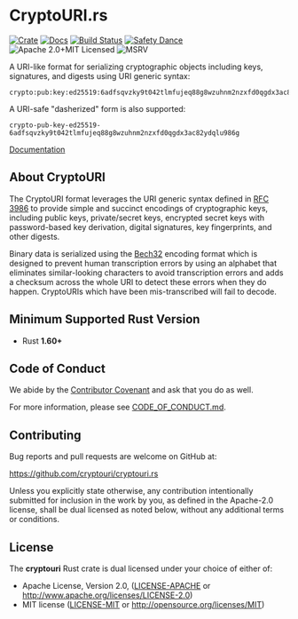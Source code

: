 # CryptoURI.rs

[![Crate][crate-image]][crate-link]
[![Docs][docs-image]][docs-link]
[![Build Status][build-image]][build-link]
[![Safety Dance][safety-image]][safety-link]
![Apache 2.0+MIT Licensed][license-image]
![MSRV][msrv-image]

A URI-like format for serializing cryptographic objects including keys,
signatures, and digests using URI generic syntax:

```
crypto:pub:key:ed25519:6adfsqvzky9t042tlmfujeq88g8wzuhnm2nzxfd0qgdx3ac82ydqf03cvv
```

A URI-safe "dasherized" form is also supported:

```
crypto-pub-key-ed25519-6adfsqvzky9t042tlmfujeq88g8wzuhnm2nzxfd0qgdx3ac82ydqlu986g
```

[Documentation][docs-link]

## About CryptoURI

The CryptoURI format leverages the URI generic syntax defined in [RFC 3986] to
provide simple and succinct encodings of cryptographic keys, including public
keys, private/secret keys, encrypted secret keys with password-based key
derivation, digital signatures, key fingerprints, and other digests.

Binary data is serialized using the [Bech32] encoding format which is designed
to prevent human transcription errors by using an alphabet that eliminates
similar-looking characters to avoid transcription errors and adds a checksum
across the whole URI to detect these errors when they do happen.
CryptoURIs which have been mis-transcribed will fail to decode.

## Minimum Supported Rust Version

- Rust **1.60+**

## Code of Conduct

We abide by the [Contributor Covenant][cc] and ask that you do as well.

For more information, please see [CODE_OF_CONDUCT.md].

## Contributing

Bug reports and pull requests are welcome on GitHub at:

<https://github.com/cryptouri/cryptouri.rs>

Unless you explicitly state otherwise, any contribution intentionally
submitted for inclusion in the work by you, as defined in the Apache-2.0
license, shall be dual licensed as noted below, without any additional terms or
conditions.

## License

The **cryptouri** Rust crate is dual licensed under your choice of either of:

- Apache License, Version 2.0, ([LICENSE-APACHE] or http://www.apache.org/licenses/LICENSE-2.0)
- MIT license ([LICENSE-MIT] or http://opensource.org/licenses/MIT)

[//]: # (badges)

[crate-image]: https://buildstats.info/crate/cryptouri
[crate-link]: https://crates.io/crates/cryptouri
[docs-image]: https://docs.rs/cryptouri/badge.svg
[docs-link]: https://docs.rs/cryptouri/
[build-image]: https://github.com/cryptouri/cryptouri.rs/actions/workflows/cryptouri.yml/badge.svg
[build-link]: https://github.com/cryptouri/cryptouri.rs/actions/workflows/cryptouri.yml
[safety-image]: https://img.shields.io/badge/unsafe-forbidden-success.svg
[safety-link]: https://github.com/rust-secure-code/safety-dance/
[license-image]: https://img.shields.io/badge/license-Apache2.0/MIT-blue.svg
[msrv-image]: https://img.shields.io/badge/rustc-1.60+-blue.svg

[//]: # (links)

[Bech32]: https://github.com/bitcoin/bips/blob/master/bip-0173.mediawiki
[cc]: https://contributor-covenant.org
[CODE_OF_CONDUCT.md]: https://github.com/cryptouri/cryptouri-rs/blob/develop/CODE_OF_CONDUCT.md
[RFC 3986]: https://tools.ietf.org/html/rfc3986
[LICENSE-APACHE]: https://github.com/cryptouri/cryptouri-rs/blob/develop/LICENSE-APACHE
[LICENSE-MIT]: https://github.com/cryptouri/cryptouri-rs/blob/develop/LICENSE-MIT
